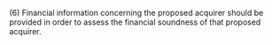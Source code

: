 (6) Financial information concerning the proposed acquirer should be provided in order to assess the financial soundness of that proposed acquirer.